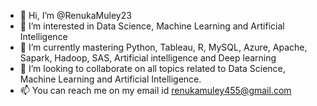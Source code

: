 - 👋 Hi, I’m @RenukaMuley23
- 👀 I’m interested in Data Science, Machine Learning and Artificial Intelligence
- 🌱 I’m  currently mastering Python, Tableau, R, MySQL, Azure, Apache, Sapark, Hadoop, SAS, Artificial intelligence and Deep learning
- 💞️ I’m looking to collaborate on all topics related to Data Science, Machine Learning and Artificial Intelligence.
- 📫 You can reach me on my email id renukamuley455@gmail.com

